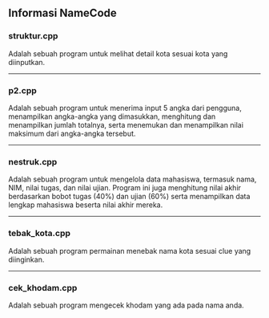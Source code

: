 ## Informasi NameCode

### struktur.cpp
Adalah sebuah program untuk melihat detail kota sesuai kota yang diinputkan.

---

### p2.cpp
Adalah sebuah program untuk menerima input 5 angka dari pengguna, menampilkan angka-angka yang dimasukkan, menghitung dan menampilkan jumlah totalnya, serta menemukan dan menampilkan nilai maksimum dari angka-angka tersebut.

---

### nestruk.cpp
Adalah sebuah program untuk mengelola data mahasiswa, termasuk nama, NIM, nilai tugas, dan nilai ujian. Program ini juga menghitung nilai akhir berdasarkan bobot tugas (40%) dan ujian (60%) serta menampilkan data lengkap mahasiswa beserta nilai akhir mereka.

---

### tebak_kota.cpp
Adalah sebuah program permainan menebak nama kota sesuai clue yang diinginkan.

---

### cek_khodam.cpp
Adalah sebuah program mengecek khodam yang ada pada nama anda.
